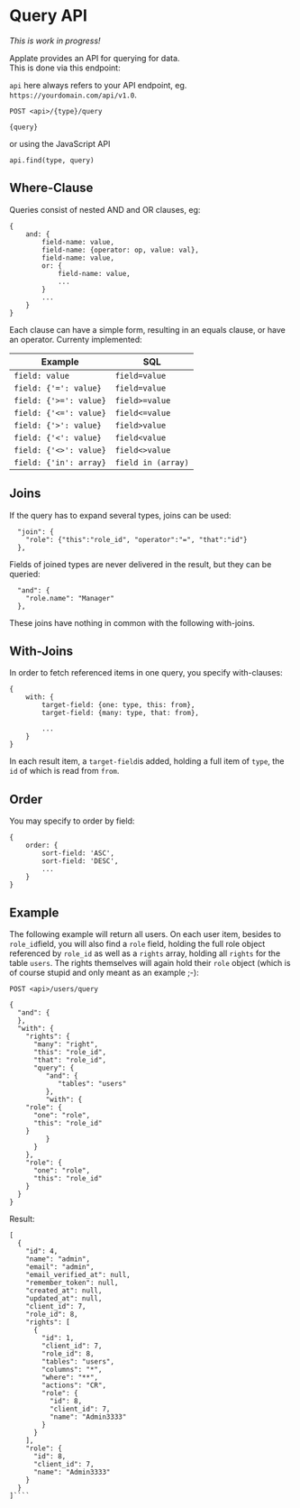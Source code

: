 # Query API

_This is work in progress!_

Applate provides an API for querying for data.  
This is done via this endpoint:

``api`` here always refers to your API endpoint, eg. 
`https://yourdomain.com/api/v1.0`.

````
POST <api>/{type}/query

{query}
````
or using the JavaScript API
````
api.find(type, query)
````

## Where-Clause

Queries consist of nested AND and OR clauses, eg:
````
{
    and: {
        field-name: value,
        field-name: {operator: op, value: val},
        field-name: value,
        or: {
            field-name: value,
            ...
        }
        ...
    }
}               
````
Each clause can have a simple form, resulting in an equals clause, 
or have an operator. Currenty implemented:

|Example|SQL|
|---|---|
|``field: value``|``field=value``|
|``field: {'=': value}``|``field=value``|
|``field: {'>=': value}``|``field>=value``|
|``field: {'<=': value}``|``field<=value``|
|``field: {'>': value}``|``field>value``|
|``field: {'<': value}``|``field<value``|
|``field: {'<>': value}``|``field<>value``|
|``field: {'in': array}``|``field in (array)``|


## Joins
If the query has to expand several types, joins can be used:
````
  "join": {
    "role": {"this":"role_id", "operator":"=", "that":"id"}
  },
````
Fields of joined types are never delivered in the result, 
but they can be queried:
````
  "and": {
    "role.name": "Manager"
  },
````
These joins have nothing in common with the following with-joins.

## With-Joins

In order to fetch referenced items in one query, 
you specify with-clauses:
````
{
    with: {
        target-field: {one: type, this: from},
        target-field: {many: type, that: from},

        ...
    }
}               
````
In each result item, a `target-field`is added, holding 
a full item of ``type``, the `id` of which is read 
from ``from``.

## Order

You may specify to order by field:

````
{
    order: {
        sort-field: 'ASC',
        sort-field: 'DESC',
        ...
    }
}               
````

## Example

The following example will return all users.
On each user item, besides to ``role_id``field, you will also find 
a `role` field, holding the full role object referenced
by ``role_id`` as well as a ``rights`` array, holding all ``rights`` 
for the table ``users``. The rights themselves will again hold their 
``role`` object (which is of course stupid and only meant as an example ;-): 

````
POST <api>/users/query

{
  "and": {
  },
  "with": {
    "rights": {
      "many": "right",
      "this": "role_id",
      "that": "role_id",
      "query": {
         "and": {
            "tables": "users"
         },
         "with": {
    "role": {
      "one": "role",
      "this": "role_id"
    }
         }
      }
    },
    "role": {
      "one": "role",
      "this": "role_id"
    }
  }
}
````

Result:

````
[
  {
    "id": 4,
    "name": "admin",
    "email": "admin",
    "email_verified_at": null,
    "remember_token": null,
    "created_at": null,
    "updated_at": null,
    "client_id": 7,
    "role_id": 8,
    "rights": [
      {
        "id": 1,
        "client_id": 7,
        "role_id": 8,
        "tables": "users",
        "columns": "*",
        "where": "**",
        "actions": "CR",
        "role": {
          "id": 8,
          "client_id": 7,
          "name": "Admin3333"
        }
      }
    ],
    "role": {
      "id": 8,
      "client_id": 7,
      "name": "Admin3333"
    }
  }
]````




